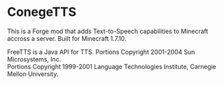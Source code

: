 # ConegeTTS
This is a Forge mod that adds Text-to-Speech capabilities to Minecraft accross a server.
Built for Minecraft 1.7.10.

FreeTTS is a Java API for TTS. 
Portions Copyright 2001-2004 Sun Microsystems, Inc.  
Portions Copyright 1999-2001 Language Technologies Institute,
Carnegie Mellon University.  
